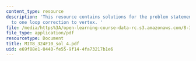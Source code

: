 ```yaml
---
content_type: resource
description: 'This resource contains solutions for the problem statements related
  to one loop correction to vertex. '
file: /media/https%3A/open-learning-course-data-rc.s3.amazonaws.com/8-324-relativistic-quantum-field-theory-ii-fall-2010/e69f88e10440fe559f144fa73217b1e6_MIT8_324F10_sol_4.pdf
file_type: application/pdf
resourcetype: Document
title: MIT8_324F10_sol_4.pdf
uid: e69f88e1-0440-fe55-9f14-4fa73217b1e6
---
```

